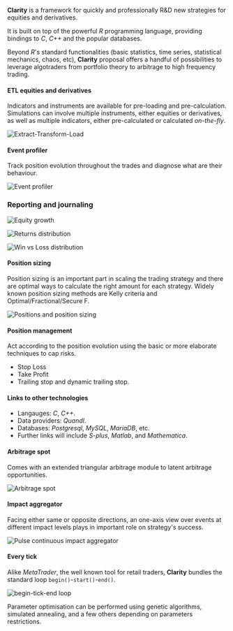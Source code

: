 __Clarity__ is a framework for quickly and professionally R&D new strategies
for equities and derivatives.

It is built on top of the powerful _R_ programming language, providing bindings
to _C_, _C++_ and the popular databases.

Beyond _R_'s standard functionalities (basic statistics, time series,
statistical mechanics, chaos, etc), __Clarity__ proposal offers a
handful of possibilities to leverage algotraders from portfolio theory to
arbitrage to high frequency trading.

#### ETL equities and derivatives

Indicators and instruments are available for pre-loading and pre-calculation.
Simulations can involve multiple instruments, either equities or derivatives, as well as multiple indicators, either pre-calculated or calculated _on-the-fly_.

![Extract-Transform-Load](./imgs/etl.png)

#### Event profiler

Track position evolution throughout the trades and diagnose what are their behaviour.

![Event profiler](./imgs/entry_positions.png)

### Reporting and journaling

![Equity growth](./imgs/equity_growth.png)

![Returns distribution](./imgs/returns_distribution.png)

![Win vs Loss distribution](./imgs/win_vs_loss_positions.png)

#### Position sizing

Position sizing is an important part in scaling the trading strategy and there are optimal ways to calculate the right amount for each strategy. Widely known position sizing methods are Kelly criteria and Optimal/Fractional/Secure F.

![Positions and position sizing](./imgs/report.png)

#### Position management

Act according to the position evolution using the basic or more elaborate techniques to cap risks.

* Stop Loss
* Take Profit
* Trailing stop and dynamic trailing stop.

#### Links to other technologies

* Langauges: _C_, _C++_. 
* Data providers: _Quandl_. 
* Databases: _Postgresql_, _MySQL_, _MariaDB_, etc. 
* Further links will include _S-plus_, _Matlab_, and _Mathematica_.

#### Arbitrage spot

Comes with an extended triangular arbitrage module to latent arbitrage opportunities.

![Arbitrage spot](./imgs/arbitrage_spot.png)

#### Impact aggregator

Facing either same or opposite directions, an one-axis view over events at different impact levels plays in important role on strategy's success.

![Pulse continuous impact aggregator](./imgs/pulse_continuous_impact_aggregator.png)

#### Every tick

Alike _MetaTrader_, the well known tool for retail traders, __Clarity__ bundles the standard loop `begin()`-`start()`-`end()`.

![begin-tick-end loop](./imgs/begin_tick_end.png)

Parameter optimisation can be performed using genetic algorithms, simulated annealing, and a few others depending on parameters restrictions.
